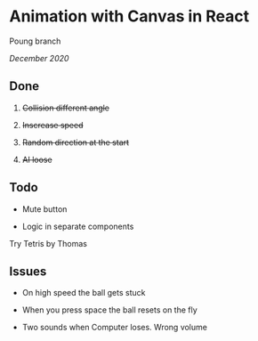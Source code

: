 # Animation with Canvas in React

Poung branch

*December 2020*

## Done

1. ~~Collision different angle~~

2. ~~Inscrease speed~~

3. ~~Random direction at the start~~

4. ~~AI loose~~

## Todo

- Mute button

- Logic in separate components

Try Tetris by Thomas

## Issues

- On high speed the ball gets stuck

- When you press space the ball resets on the fly

- Two sounds when Computer loses. Wrong volume